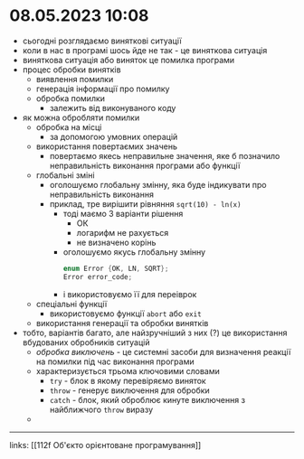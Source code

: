 # 08.05.2023 10:08

- сьогодні розглядаємо виняткові ситуації
- коли в нас в програмі шось йде не так - це виняткова ситуація
- виняткова ситуація або виняток це помилка програми
- процес обробки винятків
  - виявлення помилки
  - генерація інформації про помилку
  - обробка помилки
    - залежить від виконуваного коду
- як можна обробляти помилки
  - обробка на місці
    - за допомогою умовних операцій
  - використання повертаємих значень
    - повертаємо якесь неправильне значення, яке б позначило неправильність виконання програми або функції
  - глобальні зміні
    - оголошуємо глобальну змінну, яка буде індикувати про неправильність виконання
    - приклад, тре вирішити рівняння `sqrt(10) - ln(x)`
      - тоді маємо 3 варіанти рішення
        - ОК
        - логарифм не рахується
        - не визначено корінь
      - оголошуємо якусь глобальну змінну
        ```cpp
        enum Error {OK, LN, SQRT};
        Error error_code;
        ```
      - і використовуємо її для переіврок
  - спеціальні функції
    - використовуємо функції `abort` або `exit`
  - використання генерації та обробки винятків
- тобто, варіантів багато, але найзручніший з них (?) це використання вбудованих обробників ситуацій
  - _обробка виключень_ - це системні засоби для визначення реакції на помилки під час виконання програми
  - характеризується трьома ключовими словами
    - `try` - блок в якому перевіряємо виняток
    - `throw` - генерує виключення для обробки
    - `catch` - блок, який оброблює кинуте виключення з найближчого `throw` виразу
  -



---

links: [[112f Об'єкто орієнтоване програмування]]


